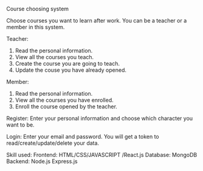 Course choosing system

Choose courses you want to learn after work.
You can be a teacher or a member in this system.

Teacher:
1. Read the personal information.
2. View all the courses you teach.
3. Create the course you are going to teach.
4. Update the couse you have already opened.


Member:
1. Read the personal information.
2. View all the courses you have enrolled.
3. Enroll the course opened by the teacher.

Register:
Enter your personal information and choose which character you want to be.


Login:
Enter your email and password.
You will get a token to read/create/update/delete your data.

Skill used:
Frontend: HTML/CSS/JAVASCRIPT /React.js
Database: MongoDB
Backend: Node.js Express.js


